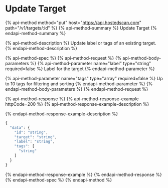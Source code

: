 # Update Target

{% api-method method="put" host="https://api.hostedscan.com" path="/v1/targets/:id" %}
{% api-method-summary %}
Update Target
{% endapi-method-summary %}

{% api-method-description %}
Update label or tags of an existing target.
{% endapi-method-description %}

{% api-method-spec %}
{% api-method-request %}
{% api-method-body-parameters %}
{% api-method-parameter name="label" type="string" required=false %}
Label for the target
{% endapi-method-parameter %}

{% api-method-parameter name="tags" type="array" required=false %}
Up to 10 tags for filtering and sorting
{% endapi-method-parameter %}
{% endapi-method-body-parameters %}
{% endapi-method-request %}

{% api-method-response %}
{% api-method-response-example httpCode=200 %}
{% api-method-response-example-description %}

{% endapi-method-response-example-description %}

```javascript
{
  "data": {
    "id": "string",
    "target": "string",
    "label": "string",
    "tags": [
      "string"
    ]
  }
}
```
{% endapi-method-response-example %}
{% endapi-method-response %}
{% endapi-method-spec %}
{% endapi-method %}

